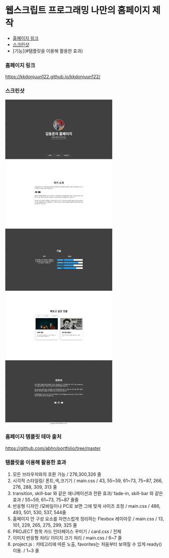 # 웹스크립트 프로그래밍 나만의 홈페이지 제작

- [홈페이지 링크](#홈페이지)
- [스크린샷](#스크린샷)
- [기능](#템플릿을 이용해 활용한 효과)


### 홈페이지 링크
https://kkdonjuun122.github.io/kkdonjuun122/

### 스크린샷
![homepage](tmp/screenshot.png?raw=true "Homepage")


### 홈페이지 템플릿 테마 출처

https://github.com/abhn/portfolio/tree/master



### 템플릿을 이용해 활용한 효과

1. 모든 브라우저와의 호환 가능 / 276,300,326 줄
2. 시각적 스타일링/ 폰트,색,크기기 / main.css / 43, 55~59, 61~73, 75~87, 266, 276, 288, 309, 313 줄
3. transition, skill-bar 와 같은 애니메이션과 전환 효과/  fade-in, skill-bar 와 같은 효과 / 55~59, 61~73, 75~87 줄줄
4. 반응형 디자인 /모바일이나 PC로 보면 그에 맞게 사이즈 조정 / main.css / 486, 493, 501, 530, 537, 544줄
5. 홈페이지 안 구성 요소를 자연스럽게 정리하는 Flexbox 레이아웃 / main.css / 13, 101, 229, 265, 275, 299, 325 줄
6. PROJECT 항목 카드 인터페이스 꾸미기 / card.css / 전체
7. 이미지 반응형 처리/ 이미지 크기 처리 / main.css / 6~7 줄
8. project.js : 카테고리에 따른 노출, favorites는 처음부터 보여질 수 있게 ready() 이용. / 1~3 줄